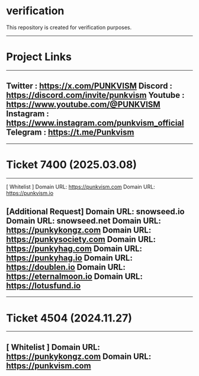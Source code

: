 # verification
This repository is created for verification purposes.

-----------------------------
# Project Links
-----------------------------
Twitter : https://x.com/PUNKVISM
Discord : https://discord.com/invite/punkvism
Youtube : https://www.youtube.com/@PUNKVISM
Instagram : https://www.instagram.com/punkvism_official
Telegram : https://t.me/Punkvism
-----------------------------


-----------------------------
# Ticket 7400 (2025.03.08)
-----------------------------
[ Whitelist ]
Domain URL: https://punkvism.com
Domain URL: https://punkvism.io

[Additional Request]
Domain URL: snowseed.io
Domain URL: snowseed.net
Domain URL: https://punkykongz.com
Domain URL: https://punkysociety.com
Domain URL: https://punkyhag.com
Domain URL: https://punkyhag.io
Domain URL: https://doublen.io
Domain URL: https://eternalmoon.io
Domain URL: https://lotusfund.io
-----------------------------


-----------------------------
# Ticket 4504 (2024.11.27)
-----------------------------
[ Whitelist ]
Domain URL: https://punkykongz.com
Domain URL: https://punkvism.com
-----------------------------
